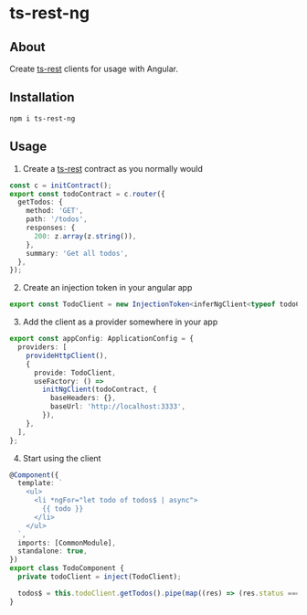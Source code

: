 # ts-rest-ng

## About

Create [ts-rest](https://ts-rest.com/) clients for usage with Angular.

## Installation

`npm i ts-rest-ng`

## Usage

1. Create a [ts-rest](https://ts-rest.com/) contract as you normally would

```typescript
const c = initContract();
export const todoContract = c.router({
  getTodos: {
    method: 'GET',
    path: '/todos',
    responses: {
      200: z.array(z.string()),
    },
    summary: 'Get all todos',
  },
});
```

2. Create an injection token in your angular app

```typescript
export const TodoClient = new InjectionToken<inferNgClient<typeof todoContract>>('todo-client');
```

3. Add the client as a provider somewhere in your app

```typescript
export const appConfig: ApplicationConfig = {
  providers: [
    provideHttpClient(),
    {
      provide: TodoClient,
      useFactory: () =>
        initNgClient(todoContract, {
          baseHeaders: {},
          baseUrl: 'http://localhost:3333',
        }),
    },
  ],
};
```

4. Start using the client

```typescript
@Component({
  template: `
    <ul>
      <li *ngFor="let todo of todos$ | async">
        {{ todo }}
      </li>
    </ul>
  `,
  imports: [CommonModule],
  standalone: true,
})
export class TodoComponent {
  private todoClient = inject(TodoClient);

  todos$ = this.todoClient.getTodos().pipe(map((res) => (res.status === 200 ? res.body : [])));
}
```
